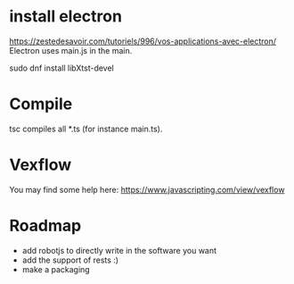 # install electron

https://zestedesavoir.com/tutoriels/996/vos-applications-avec-electron/
Electron uses main.js in the main.

sudo dnf install libXtst-devel

# Compile

tsc compiles all *.ts (for instance main.ts).




# Vexflow

You may find some help here:
https://www.javascripting.com/view/vexflow



# Roadmap
- add robotjs to directly write in the software you want
- add the support of rests :)
- make a packaging
